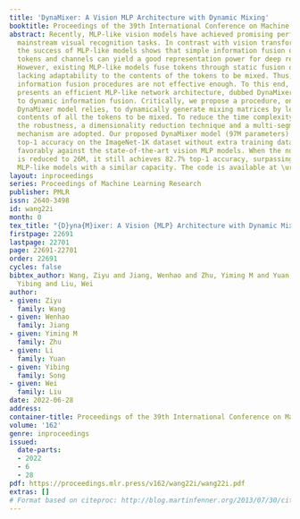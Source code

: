 ```yaml
---
title: 'DynaMixer: A Vision MLP Architecture with Dynamic Mixing'
booktitle: Proceedings of the 39th International Conference on Machine Learning
abstract: Recently, MLP-like vision models have achieved promising performances on
  mainstream visual recognition tasks. In contrast with vision transformers and CNNs,
  the success of MLP-like models shows that simple information fusion operations among
  tokens and channels can yield a good representation power for deep recognition models.
  However, existing MLP-like models fuse tokens through static fusion operations,
  lacking adaptability to the contents of the tokens to be mixed. Thus, customary
  information fusion procedures are not effective enough. To this end, this paper
  presents an efficient MLP-like network architecture, dubbed DynaMixer, resorting
  to dynamic information fusion. Critically, we propose a procedure, on which the
  DynaMixer model relies, to dynamically generate mixing matrices by leveraging the
  contents of all the tokens to be mixed. To reduce the time complexity and improve
  the robustness, a dimensionality reduction technique and a multi-segment fusion
  mechanism are adopted. Our proposed DynaMixer model (97M parameters) achieves 84.3%
  top-1 accuracy on the ImageNet-1K dataset without extra training data, performing
  favorably against the state-of-the-art vision MLP models. When the number of parameters
  is reduced to 26M, it still achieves 82.7% top-1 accuracy, surpassing the existing
  MLP-like models with a similar capacity. The code is available at \url{https://github.com/ziyuwwang/DynaMixer}.
layout: inproceedings
series: Proceedings of Machine Learning Research
publisher: PMLR
issn: 2640-3498
id: wang22i
month: 0
tex_title: "{D}yna{M}ixer: A Vision {MLP} Architecture with Dynamic Mixing"
firstpage: 22691
lastpage: 22701
page: 22691-22701
order: 22691
cycles: false
bibtex_author: Wang, Ziyu and Jiang, Wenhao and Zhu, Yiming M and Yuan, Li and Song,
  Yibing and Liu, Wei
author:
- given: Ziyu
  family: Wang
- given: Wenhao
  family: Jiang
- given: Yiming M
  family: Zhu
- given: Li
  family: Yuan
- given: Yibing
  family: Song
- given: Wei
  family: Liu
date: 2022-06-28
address:
container-title: Proceedings of the 39th International Conference on Machine Learning
volume: '162'
genre: inproceedings
issued:
  date-parts:
  - 2022
  - 6
  - 28
pdf: https://proceedings.mlr.press/v162/wang22i/wang22i.pdf
extras: []
# Format based on citeproc: http://blog.martinfenner.org/2013/07/30/citeproc-yaml-for-bibliographies/
---
```


